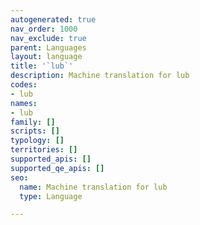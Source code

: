 ```yaml
---
autogenerated: true
nav_order: 1000
nav_exclude: true
parent: Languages
layout: language
title: '`lub`'
description: Machine translation for lub
codes:
- lub
names:
- lub
family: []
scripts: []
typology: []
territories: []
supported_apis: []
supported_qe_apis: []
seo:
  name: Machine translation for lub
  type: Language

---
```


